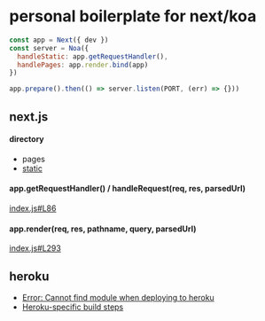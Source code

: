 # personal boilerplate for next/koa

```js
const app = Next({ dev })
const server = Noa({
  handleStatic: app.getRequestHandler(),
  handlePages: app.render.bind(app)
})

app.prepare().then(() => server.listen(PORT, (err) => {}))
```

## next.js

#### directory
- pages
- [static](https://github.com/zeit/next.js/#static-file-serving-eg-images)

#### app.getRequestHandler() / handleRequest(req, res, parsedUrl)

[index.js#L86](https://github.com/zeit/next.js/blob/53a2c5a7fc14dd7b6a32ed27080534eefd2362f8/server/index.js#L86)

#### app.render(req, res, pathname, query, parsedUrl)
[index.js#L293](https://github.com/zeit/next.js/blob/53a2c5a7fc14dd7b6a32ed27080534eefd2362f8/server/index.js#L293)

## heroku
- [Error: Cannot find module when deploying to heroku](https://github.com/zeit/next.js/issues/198#issuecomment-299738100)
- [Heroku-specific build steps](https://devcenter.heroku.com/articles/nodejs-support#heroku-specific-build-steps)
